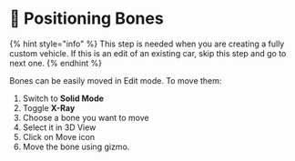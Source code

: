 # 🦴 Positioning Bones

{% hint style="info" %}
This step is needed when you are creating a fully custom vehicle. If this is an edit of an existing car, skip this step and go to next one.
{% endhint %}

Bones can be easily moved in Edit mode. To move them:

1. Switch to **Solid Mode**
2. Toggle **X-Ray**
3. Choose a bone you want to move
4. Select it in 3D View
5. Click on Move icon
6. Move the bone using gizmo.

<figure><img src="../../.gitbook/assets/9_moving_bone.gif" alt=""><figcaption></figcaption></figure>
